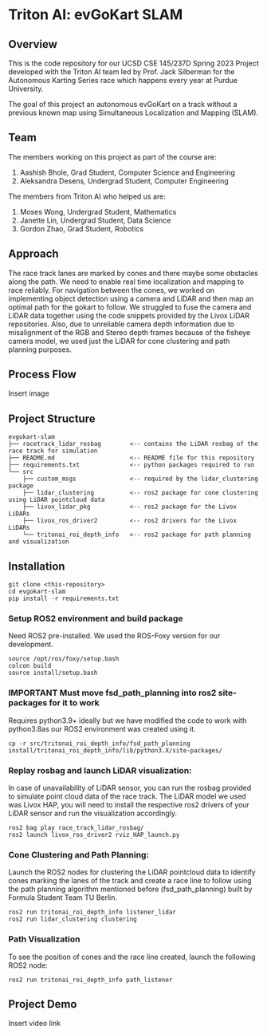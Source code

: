 # Triton AI: evGoKart SLAM

## Overview
This is the code repository for our UCSD CSE 145/237D Spring 2023 Project developed with the Triton AI team led by Prof. Jack Silberman for the Autonomous Karting Series race which happens every year at Purdue University.

The goal of this project an autonomous evGoKart on a track without a previous known map using Simultaneous Localization and Mapping (SLAM).

## Team
The members working on this project as part of the course are:
1. Aashish Bhole, Grad Student, Computer Science and Engineering
2. Aleksandra Desens, Undergrad Student, Computer Engineering

The members from Triton AI who helped us are:
1. Moses Wong, Undergrad Student, Mathematics
2. Janette Lin, Undergrad Student, Data Science
3. Gordon Zhao, Grad Student, Robotics

## Approach
The race track lanes are marked by cones and there maybe some obstacles along the path. We need to enable real time localization and mapping to race reliably. For navigation between the cones, we worked on implementing object detection using a camera and LiDAR and then map an optimal path for the gokart to follow.
We struggled to fuse the camera and LiDAR data together using the code snippets provided by the Livox LiDAR repositories. Also, due to unreliable camera depth information due to misalignment of the RGB and Stereo depth frames because of the fisheye camera model, we used just the LiDAR for cone clustering and path planning purposes.

## Process Flow
Insert image

## Project Structure
```
evgokart-slam
├── racetrack_lidar_rosbag        <-- contains the LiDAR rosbag of the race track for simulation
├── README.md                     <-- README file for this repository
├── requirements.txt              <-- python packages required to run
└── src
    ├── custom_msgs               <-- required by the lidar_clustering package
    ├── lidar_clustering          <-- ros2 package for cone clustering using LiDAR pointcloud data
    ├── livox_lidar_pkg           <-- ros2 package for the Livox LiDARs
    ├── livox_ros_driver2         <-- ros2 drivers for the Livox LiDARs
    └── tritonai_roi_depth_info   <-- ros2 package for path planning and visualization
```

## Installation
```
git clone <this-repository>
cd evgokart-slam
pip install -r requirements.txt
```

### Setup ROS2 environment and build package
Need ROS2 pre-installed. We used the ROS-Foxy version for our development.
```
source /opt/ros/foxy/setup.bash
colcon build
source install/setup.bash
```

### IMPORTANT Must move fsd_path_planning into ros2 site-packages for it to work
Requires python3.9+ ideally but we have modified the code to work with python3.8as our ROS2 environment was created using it.
```
cp -r src/tritonai_roi_depth_info/fsd_path_planning install/tritonai_roi_depth_info/lib/python3.X/site-packages/
```


### Replay rosbag and launch LiDAR visualization:
In case of unavailability of LiDAR sensor, you can run the rosbag provided to simulate point cloud data of the race track. The LiDAR model we used was Livox HAP, you will need to install the respective ros2 drivers of your LiDAR sensor and run the visualization accordingly.
```
ros2 bag play race_track_lidar_rosbag/
ros2 launch livox_ros_driver2 rviz_HAP_launch.py
```

### Cone Clustering and Path Planning:
Launch the ROS2 nodes for clustering the LiDAR pointcloud data to identify cones marking the lanes of the track and create a race line to follow using the path planning algorithm mentioned before (fsd_path_planning) built by Formula Student Team TU Berlin.
```
ros2 run tritonai_roi_depth_info listener_lidar
ros2 run lidar_clustering clustering
```

### Path Visualization
To see the position of cones and the race line created, launch the following ROS2 node:
```
ros2 run tritonai_roi_depth_info path_listener
```

## Project Demo
Insert video link

